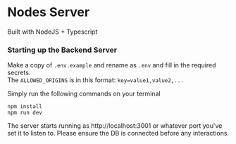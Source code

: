 # Nodes Server

Built with NodeJS + Typescript

### Starting up the Backend Server
Make a copy of `.env.example` and rename as `.env` and fill in the required secrets. <br/>
The `ALLOWED_ORIGINS` is in this format: `key=value1,value2,...`

Simply run the following commands on your terminal

```
npm install
npm run dev
```
The server starts running as http://localhost:3001 or whatever port you've set it to listen to. Please ensure the DB is connected before any interactions.

<!-- 
Profile
Community
Spaces groupchat
Notifications -->